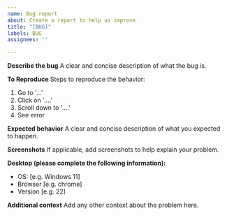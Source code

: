 ```yaml
---
name: Bug report
about: Create a report to help us improve
title: "[BUG]"
labels: BUG
assignees: ''

---
```


**Describe the bug**
A clear and concise description of what the bug is.

**To Reproduce**
Steps to reproduce the behavior:
1. Go to '...'
2. Click on '....'
3. Scroll down to '....'
4. See error

**Expected behavior**
A clear and concise description of what you expected to happen.

**Screenshots**
If applicable, add screenshots to help explain your problem.

**Desktop (please complete the following information):**
 - OS: [e.g. Windows 11]
 - Browser [e.g. chrome]
 - Version [e.g. 22]

**Additional context**
Add any other context about the problem here.
